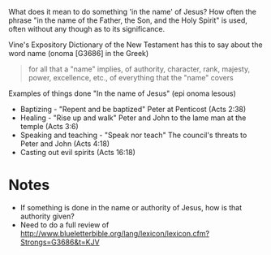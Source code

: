 What does it mean to do something 'in the name' of Jesus? How often the phrase "in the name of the Father, the Son, and the Holy Spirit" is used, often without any though as to its significance.

Vine's Expository Dictionary of the New Testament has this to say about the word name (onoma [G3686] in the Greek)

> for all that a "name" implies, of authority, character, rank, majesty, power, excellence, etc., of everything that the "name" covers

Examples of things done "In the name of Jesus" (epi onoma lesous)
- Baptizing - "Repent and be baptized" Peter at Penticost (Acts 2:38)
- Healing - "Rise up and walk" Peter and John to the lame man at the temple (Acts 3:6)
- Speaking and teaching - "Speak nor teach" The council's threats to Peter and John (Acts 4:18)
- Casting out evil spirits (Acts 16:18)


Notes
=====
- If something is done in the name or authority of Jesus, how is that authority given?
- Need to do a full review of http://www.blueletterbible.org/lang/lexicon/lexicon.cfm?Strongs=G3686&t=KJV
